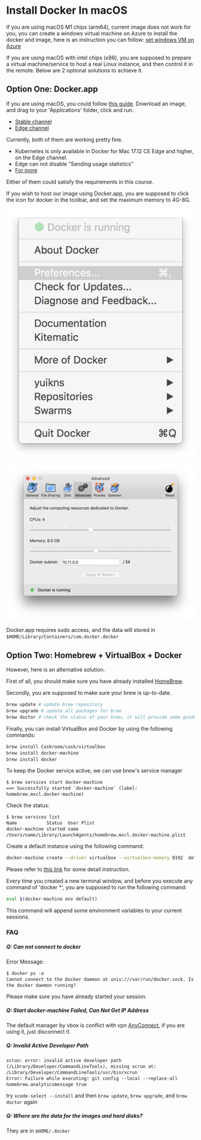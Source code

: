 ---
---
# Install Docker In macOS


If you are using macOS M1 chips (arm64), current image does not work for you, you can create a windows virtual machine on Azure to install the docker and image, here is an instruction you can follow: [set windows VM on Azure](https://docs.google.com/document/d/1DWyvfB1toif2OmQwjJSrHZZeFJv9lCsaoAZTwZm3bHo/edit?usp=sharing)

If you are using macOS with intel chips (x86), you are supposed to prepare a virtual machine/service to host a real Linux instance, and then control it in the remote. Below are 2 optional solutions to achieve it.
## Option One:  Docker.app

If you are using macOS, you could follow [this guide](https://docs.docker.com/docker-for-mac/install/). Download an image, and drag to your 'Applications' folder, click and run.

+ [Stable channel](https://download.docker.com/mac/stable/Docker.dmg)
+ [Edge channel](https://download.docker.com/mac/edge/Docker.dmg)

Currently, both of them are working pretty fine. 

+ Kubernetes is only available in Docker for Mac 17.12 CE Edge and higher, on the Edge channel. 
+ Edge can not disable "Sending usage statistics"
+ [For more](https://docs.docker.com/docker-for-mac/faqs/#questions-about-dockerapp)

Either of them could satisfy the requirements in this course.

If you wish to host our image using Docker.app, you are supposed to click the icon for docker in the toolbar, and set the maximum memory to 4G-8G.

![](./images/docker-app-toolbar-preferences.png)

![](./images/docker-app-toolbar-preferences-advanced.png)

Docker.app requires sudo access, and the data will stored in `$HOME/Library/Containers/com.docker.docker`


## Option Two: Homebrew + VirtualBox + Docker

However, here is an alternative solution.

First of all, you should make sure you have already installed [HomeBrew](http://brew.sh/).

Secondly, you are supposed to make sure your brew is up-to-date.

```bash
brew update # update brew repository
brew upgrade # update all packages for brew
brew doctor # check the status of your brew, it will provide some guide to make your brew be normal
```

Finally, you can install VirtualBox and Docker by using the following commands:

```bash
brew install Caskroom/cask/virtualbox
brew install docker-machine
brew install docker
```

To keep the Docker service active, we can use brew's service manager

```
$ brew services start docker-machine
==> Successfully started `docker-machine` (label: homebrew.mxcl.docker-machine)
```

Check the status:

```
$ brew services list
Name           Status  User Plist
docker-machine started name   /Users/name/Library/LaunchAgents/homebrew.mxcl.docker-machine.plist
```

Create a default instance using the following command:

```bash
docker-machine create --driver virtualbox --virtualbox-memory 8192  default
```

Please refer to [this link](https://docs.docker.com/machine/reference/create/) for some detail instruction.

Every time you created a new terminal window, and before you execute any command of 'docker *', you are supposed to run the following command:

```bash
eval $(docker-machine env default)
```

This command will append some environment variables to your current sessions.

### FAQ

##### **Q:** Can not connect to docker

Error Message:

```
$ docker ps -a
Cannot connect to the Docker daemon at unix:///var/run/docker.sock. Is the docker daemon running?
```

Please make sure you have already started your session.

##### **Q:** Start docker-machine Failed, Can Not Get IP Address

The default manager by vbox is conflict with vpn [AnyConnect](https://faq.oit.gatech.edu/content/how-do-i-get-started-campus-vpn), if you are using it, just disconnect it.

##### **Q:** Invalid Active Developer Path

```
xcrun: error: invalid active developer path (/Library/Developer/CommandLineTools), missing xcrun at: /Library/Developer/CommandLineTools/usr/bin/xcrun
Error: Failure while executing: git config --local --replace-all homebrew.analyticsmessage true
```

try `xcode-select --install` and then `brew update`, `brew upgrade`, and `brew doctor` again

##### **Q:** Where are the data for the images and hard disks?

They are in `$HOME/.docker`


